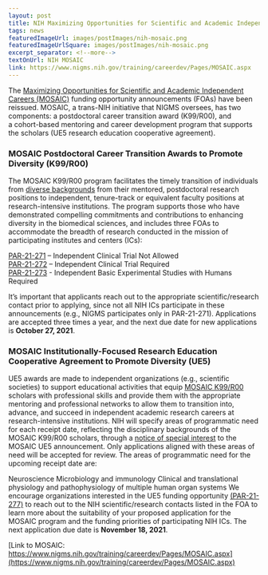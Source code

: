 ```yaml
--- 
layout: post
title: NIH Maximizing Opportunities for Scientific and Academic Independent Careers (MOSAIC)
tags: news
featuredImageUrl: images/postImages/nih-mosaic.png
featuredImageUrlSquare: images/postImages/nih-mosaic.png
excerpt_separator: <!--more-->
textOnUrl: NIH MOSAIC
link: https://www.nigms.nih.gov/training/careerdev/Pages/MOSAIC.aspx
--- 
```


The [Maximizing Opportunities for Scientific and Academic Independent Careers (MOSAIC)](https://www.nigms.nih.gov/training/careerdev/Pages/MOSAIC.aspx) funding opportunity announcements (FOAs) have been reissued. MOSAIC, a trans-NIH initiative that NIGMS oversees, has two components: a postdoctoral career transition award (K99/R00), and a cohort-based mentoring and career development program that supports the scholars (UE5 research education cooperative agreement).

### MOSAIC Postdoctoral Career Transition Awards to Promote Diversity (K99/R00)

The MOSAIC K99/R00 program facilitates the timely transition of individuals from [diverse backgrounds](https://grants.nih.gov/grants/guide/notice-files/NOT-OD-20-031.html) from their mentored, postdoctoral research positions to independent, tenure-track or equivalent faculty positions at research-intensive institutions. The program supports those who have demonstrated compelling commitments and contributions to enhancing diversity in the biomedical sciences, and includes three FOAs to accommodate the breadth of research conducted in the mission of participating institutes and centers (ICs):

[PAR-21-271](http://grants.nih.gov/grants/guide/pa-files/PAR-21-271.html) – Independent Clinical Trial Not Allowed  
[PAR-21-272](http://grants.nih.gov/grants/guide/pa-files/PAR-21-272.html) – Independent Clinical Trial Required  
[PAR-21-273](http://grants.nih.gov/grants/guide/pa-files/PAR-21-273.html) -﻿ Independent Basic Experimental Studies with Humans Required  

It’s important that applicants reach out to the appropriate scientific/research contact prior to applying, since not all NIH ICs participate in these announcements (e.g., NIGMS participates only in PAR-21-271). Applications are accepted three times a year, and the next due date for new applications is **October 27, 2021**.

### MOSAIC Institutionally-Focused Research Education Cooperative Agreement to Promote Diversity (UE5)

UE5 awards are made to independent organizations (e.g., scientific societies) to support educational activities that equip [MOSAIC K99/R00](https://www.nigms.nih.gov/training/careerdev/Pages/mosaic-scholars.aspx) scholars with professional skills and provide them with the appropriate mentoring and professional networks to allow them to transition into, advance, and succeed in independent academic research careers at research-intensive institutions. NIH will specify areas of programmatic need for each receipt date, reflecting the disciplinary backgrounds of the MOSAIC K99/R00 scholars, through a [notice of special interest](https://grants.nih.gov/grants/guide/notice-files/NOT-GM-21-051.html) to the MOSAIC UE5 announcement. Only applications aligned with these areas of need will be accepted for review. The areas of programmatic need for the upcoming receipt date are:

Neuroscience
Microbiology and immunology
Clinical and translational physiology and pathophysiology of multiple human organ systems
We encourage organizations interested in the UE5 funding opportunity [(PAR-21-277)](https://grants.nih.gov/grants/guide/pa-files/PAR-21-277.html) to reach out to the NIH scientific/research contacts listed in the FOA to learn more about the suitability of your proposed application for the MOSAIC program and the funding priorities of participating NIH ICs. The next application due date is **November 18, 2021**.

[Link to MOSAIC: https://www.nigms.nih.gov/training/careerdev/Pages/MOSAIC.aspx](https://www.nigms.nih.gov/training/careerdev/Pages/MOSAIC.aspx)